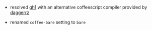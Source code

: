 - resolved [gh1][gh1] with an alternative coffeescript compiler provided by [daggerrz][dag]

- renamed `coffee-bare` setting to `bare`

[gh1]: https://github.com/softprops/coffeescripted-sbt/issues/1
[dag]: https://github.com/daggerrz

